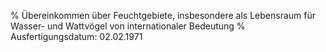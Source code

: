 % Übereinkommen über Feuchtgebiete, insbesondere als Lebensraum für Wasser- und Wattvögel von internationaler Bedeutung
% Ausfertigungsdatum: 02.02.1971
 